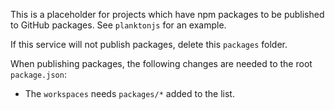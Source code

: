 This is a placeholder for projects which have npm packages to be published to GitHub packages. See `planktonjs` for an example.

If this service will not publish packages, delete this `packages` folder.

When publishing packages, the following changes are needed to the root `package.json`:

- The `workspaces` needs `packages/*` added to the list.
